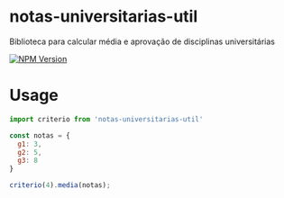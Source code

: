 # notas-universitarias-util
Biblioteca para calcular média e aprovação de disciplinas universitárias

[![NPM Version](https://img.shields.io/npm/v/notas-universitarias-util.svg)](https://www.npmjs.com/package/notas-universitarias-util)

# Usage
```js
import criterio from 'notas-universitarias-util'

const notas = {
  g1: 3,
  g2: 5,
  g3: 8
}

criterio(4).media(notas);
```
